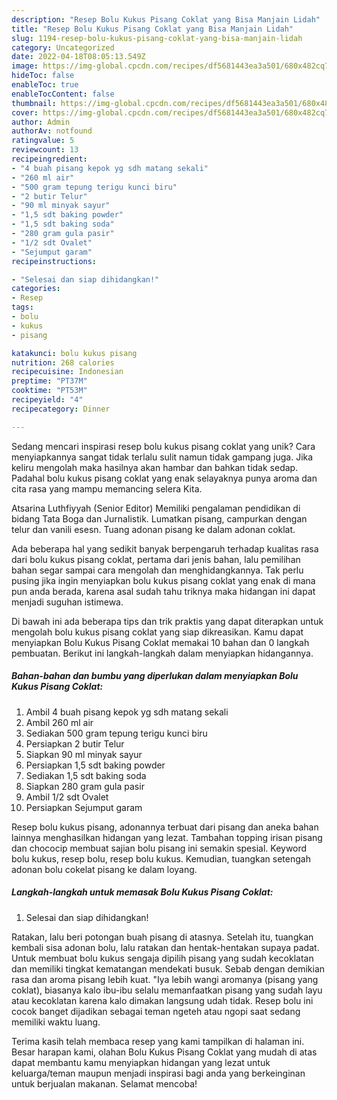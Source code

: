 ```yaml
---
description: "Resep Bolu Kukus Pisang Coklat yang Bisa Manjain Lidah"
title: "Resep Bolu Kukus Pisang Coklat yang Bisa Manjain Lidah"
slug: 1194-resep-bolu-kukus-pisang-coklat-yang-bisa-manjain-lidah
category: Uncategorized
date: 2022-04-18T08:05:13.549Z
image: https://img-global.cpcdn.com/recipes/df5681443ea3a501/680x482cq70/bolu-kukus-pisang-coklat-foto-resep-utama.jpg
hideToc: false
enableToc: true
enableTocContent: false
thumbnail: https://img-global.cpcdn.com/recipes/df5681443ea3a501/680x482cq70/bolu-kukus-pisang-coklat-foto-resep-utama.jpg
cover: https://img-global.cpcdn.com/recipes/df5681443ea3a501/680x482cq70/bolu-kukus-pisang-coklat-foto-resep-utama.jpg
author: Admin
authorAv: notfound
ratingvalue: 5
reviewcount: 13
recipeingredient:
- "4 buah pisang kepok yg sdh matang sekali"
- "260 ml air"
- "500 gram tepung terigu kunci biru"
- "2 butir Telur"
- "90 ml minyak sayur"
- "1,5 sdt baking powder"
- "1,5 sdt baking soda"
- "280 gram gula pasir"
- "1/2 sdt Ovalet"
- "Sejumput garam"
recipeinstructions:

- "Selesai dan siap dihidangkan!"
categories:
- Resep
tags:
- bolu
- kukus
- pisang

katakunci: bolu kukus pisang 
nutrition: 268 calories
recipecuisine: Indonesian
preptime: "PT37M"
cooktime: "PT53M"
recipeyield: "4"
recipecategory: Dinner

---
```





Sedang mencari inspirasi resep bolu kukus pisang coklat yang unik? Cara menyiapkannya sangat tidak terlalu sulit namun tidak gampang juga. Jika keliru mengolah maka hasilnya akan hambar dan bahkan tidak sedap. Padahal bolu kukus pisang coklat yang enak selayaknya punya aroma dan cita rasa yang mampu memancing selera Kita.





Atsarina Luthfiyyah (Senior Editor) Memiliki pengalaman pendidikan di bidang Tata Boga dan Jurnalistik. Lumatkan pisang, campurkan dengan telur dan vanili esesn. Tuang adonan pisang ke dalam adonan coklat.

Ada beberapa hal yang sedikit banyak berpengaruh terhadap kualitas rasa dari bolu kukus pisang coklat, pertama dari jenis bahan, lalu pemilihan bahan segar sampai cara mengolah dan menghidangkannya. Tak perlu pusing jika ingin menyiapkan bolu kukus pisang coklat yang enak di mana pun anda berada, karena asal sudah tahu triknya maka hidangan ini dapat menjadi suguhan istimewa.






Di bawah ini ada beberapa tips dan trik praktis yang dapat diterapkan untuk mengolah bolu kukus pisang coklat yang siap dikreasikan. Kamu dapat menyiapkan Bolu Kukus Pisang Coklat memakai 10 bahan dan 0 langkah pembuatan. Berikut ini langkah-langkah dalam menyiapkan hidangannya.

<!--inarticleads1-->

##### Bahan-bahan dan bumbu yang diperlukan dalam menyiapkan Bolu Kukus Pisang Coklat:

1. Ambil 4 buah pisang kepok yg sdh matang sekali
1. Ambil 260 ml air
1. Sediakan 500 gram tepung terigu kunci biru
1. Persiapkan 2 butir Telur
1. Siapkan 90 ml minyak sayur
1. Persiapkan 1,5 sdt baking powder
1. Sediakan 1,5 sdt baking soda
1. Siapkan 280 gram gula pasir
1. Ambil 1/2 sdt Ovalet
1. Persiapkan Sejumput garam


Resep bolu kukus pisang, adonannya terbuat dari pisang dan aneka bahan lainnya menghasilkan hidangan yang lezat. Tambahan topping irisan pisang dan chococip membuat sajian bolu pisang ini semakin spesial. Keyword bolu kukus, resep bolu, resep bolu kukus. Kemudian, tuangkan setengah adonan bolu cokelat pisang ke dalam loyang. 

<!--inarticleads2-->

##### Langkah-langkah untuk memasak Bolu Kukus Pisang Coklat:


1. Selesai dan siap dihidangkan!

Ratakan, lalu beri potongan buah pisang di atasnya. Setelah itu, tuangkan kembali sisa adonan bolu, lalu ratakan dan hentak-hentakan supaya padat. Untuk membuat bolu kukus sengaja dipilih pisang yang sudah kecoklatan dan memiliki tingkat kematangan mendekati busuk. Sebab dengan demikian rasa dan aroma pisang lebih kuat. &#34;Iya lebih wangi aromanya (pisang yang coklat), biasanya kalo ibu-ibu selalu memanfaatkan pisang yang sudah layu atau kecoklatan karena kalo dimakan langsung udah tidak. Resep bolu ini cocok banget dijadikan sebagai teman ngeteh atau ngopi saat sedang memiliki waktu luang. 

Terima kasih telah membaca resep yang kami tampilkan di halaman ini. Besar harapan kami, olahan Bolu Kukus Pisang Coklat yang mudah di atas dapat membantu kamu menyiapkan hidangan yang lezat untuk keluarga/teman maupun menjadi inspirasi bagi anda yang berkeinginan untuk berjualan makanan. Selamat mencoba!
